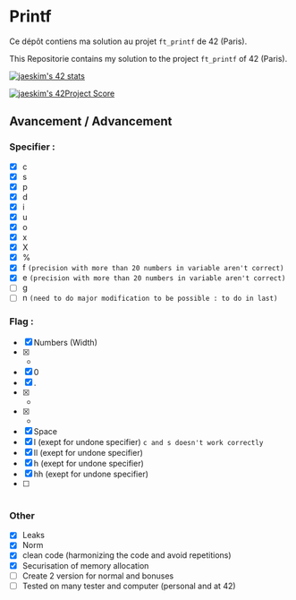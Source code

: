 # Printf

Ce dépôt contiens ma solution au projet `ft_printf` de 42 (Paris).

This Repositorie contains my solution to the project `ft_printf` of 42 (Paris).

[![jaeskim's 42 stats](https://badge42.herokuapp.com/api/stats/cmaginot?cursus=42cursus&privacyName=true)](https://github.com/JaeSeoKim/badge42)

[![jaeskim's 42Project Score](https://badge42.herokuapp.com/api/project/cmaginot/ft_printf)](https://github.com/JaeSeoKim/badge42)

## Avancement / Advancement

### Specifier :

- [x] c
- [x] s
- [x] p
- [x] d
- [x] i
- [x] u
- [x] o
- [x] x
- [x] X
- [x] %
- [x] f `(precision with more than 20 numbers in variable aren't correct)`
- [x] e `(precision with more than 20 numbers in variable aren't correct)`
- [ ] g 
- [ ] n `(need to do major modification to be possible : to do in last)`

### Flag :

- [x] Numbers (Width)
- [x] -
- [x] 0
- [x] .
- [x] *
- [x] +
- [x] Space
- [x] l (exept for undone specifier) `c and s doesn't work correctly`
- [x] ll (exept for undone specifier)
- [x] h (exept for undone specifier)
- [x] hh (exept for undone specifier)
- [ ] #

### Other

- [x] Leaks
- [x] Norm
- [x] clean code (harmonizing the code and avoid repetitions)
- [x] Securisation of memory allocation
- [ ] Create 2 version for normal and bonuses
- [ ] Tested on many tester and computer (personal and at 42)
